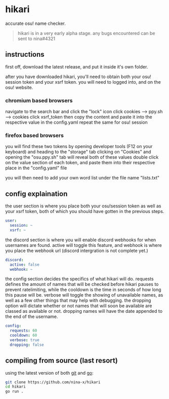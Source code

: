 # hikari
accurate osu! name checker. 

> hikari is in a very early alpha stage. any bugs encountered can be sent to nina#4321

## instructions
first off, download the latest release, and put it inside it's own folder.

after you have downloaded hikari, you'll need to obtain both your osu! session token and your xsrf token. you will need to logged into, and on the osu! website.

### chromium based browsers
navigate to the search bar and click the "lock" icon
click cookies --> ppy.sh --> cookies
click xsrf_token then copy the content and paste it into the respective value in the config.yaml 
repeat the same for osu! session

### firefox based browsers
you will find these two tokens by opening developer tools (F12 on your keyboard) and heading to the "storage" tab
clicking on "Cookies" and opening the "osu.ppy.sh" tab will reveal both of these values
double click on the value section of each token, and paste them into their respective place in the "config.yaml" file

you will then need to add your own word list under the file name "lists.txt"

## config explaination
the user section is where you place both your osu!session token as well as your xsrf token, both of which you should have gotten in the previous steps.
```yaml
user: 
  session: ~
  xsrf: ~
```

the discord section is where you will enable discord webhooks for when usernames are found. active will toggle this feature, and webhook is where you place the webhook url (discord intergration is not complete yet.)
```yaml
discord:
  active: false
  webhook: ~
 ```
 
 the config section decides the specifics of what hikari will do. requests defines the amount of names that will be checked before hikari pauses to prevent ratelimiting, while the cooldown is the time in seconds of how long this pause will be. verbose will toggle the showing of unavailable names, as well as a few other things that may help with debugging. the dropping option will dictate whether or not names that will soon be available are classed as available or not. dropping names will have the date appended to the end of the username.
```yaml
config:
  requests: 60
  cooldown: 60
  verbose: true
  dropping: false
```

## compiling from source (last resort)
using the latest version of both [git](https://git-scm.com/) and [go](https://golang.org/dl/):
```sh
git clone https://github.com/nina-x/hikari
cd hikari
go run .

```
